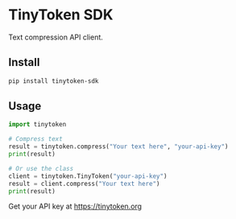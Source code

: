 # TinyToken SDK

Text compression API client.

## Install

```bash
pip install tinytoken-sdk
```

## Usage

```python
import tinytoken

# Compress text
result = tinytoken.compress("Your text here", "your-api-key")
print(result)

# Or use the class
client = tinytoken.TinyToken("your-api-key")
result = client.compress("Your text here")
print(result)
```

Get your API key at https://tinytoken.org

